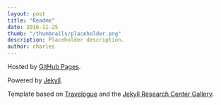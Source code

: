 ```yaml
---
layout: post
title: "Readme"
date: 2016-11-25
thumb: "/thumbnails/placeholder.png"
description: Placeholder description.
author: charles
---
```


Hosted by [GitHub Pages](https://pages.github.com/).

Powered by [Jekyll](https://jekyllrb.com/).

Template based on [Travelogue](http://themes.jekyllrc.org/travelogue/) and the [Jekyll Research Center Gallery](http://themes.jekyllrc.org/).
